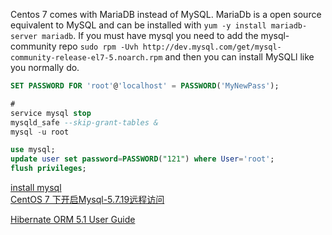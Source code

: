 Centos 7 comes with MariaDB instead of MySQL. MariaDb is a open source equivalent to MySQL and can be installed with `yum -y install mariadb-server mariadb`. If you must have mysql you need to add the mysql-community repo `sudo rpm -Uvh http://dev.mysql.com/get/mysql-community-release-el7-5.noarch.rpm` and then you can install MySQLl like you normally do.



```sql
SET PASSWORD FOR 'root'@'localhost' = PASSWORD('MyNewPass');  

# 
service mysql stop
mysqld_safe --skip-grant-tables &
mysql -u root

use mysql;
update user set password=PASSWORD("121") where User='root';
flush privileges;

```

[install mysql](https://dev.mysql.com/doc/mysql-yum-repo-quick-guide/en/#repo-qg-yum-installing)  
[CentOS 7 下开启Mysql-5.7.19远程访问](http://blog.csdn.net/u010758410/article/details/76381632)   


[Hibernate ORM 5.1 User Guide](https://docs.jboss.org/hibernate/orm/5.1/userguide/html_single/Hibernate_User_Guide.html#mapping-types)        